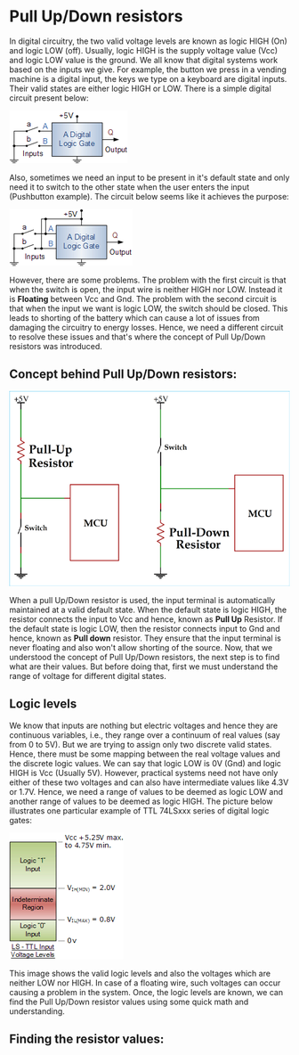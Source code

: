 # Pull Up/Down resistors
In digital circuitry, the two valid voltage levels are known as logic HIGH (On) and logic LOW (off). Usually, logic HIGH is the supply voltage value (Vcc) and logic LOW value is the ground. We all know that digital systems work based on the inputs we give. For example, the button we press in a vending machine is a digital input, the keys we type on a keyboard are digital inputs. Their valid states are either logic HIGH or LOW. There is a simple digital circuit present below:

![temp](https://github.com/CFI-Electronics-Club/Dev-Board-Documentation/blob/main/Getting%20Started/Images/logic2.jpg)

Also, sometimes we need an input to be present in it's default state and only need it to switch to the other state when the user enters the input (Pushbutton example). The circuit below seems like it achieves the purpose:

![temp](https://github.com/CFI-Electronics-Club/Dev-Board-Documentation/blob/main/Getting%20Started/Images/logic1.jpg)

However, there are some problems. The problem with the first circuit is that when the switch is open, the input wire is neither HIGH nor LOW. Instead it is **Floating** between Vcc and Gnd. The problem with the second circuit is that when the input we want is logic LOW, the switch should be closed. This leads to shorting of the battery which can cause a lot of issues from damaging the circuitry to energy losses. Hence, we need a different circuit to resolve these issues and that's where the concept of Pull Up/Down resistors was introduced.

## Concept behind Pull Up/Down resistors:

![temp](https://github.com/CFI-Electronics-Club/Dev-Board-Documentation/blob/main/Getting%20Started/Images/pullupdown.jpg)

When a pull Up/Down resistor is used, the input terminal is automatically maintained at a valid default state. When the default state is logic HIGH, the resistor connects the input to Vcc and hence, known as **Pull Up** Resistor. If the default state is logic LOW, then the resistor connects input to Gnd and hence, known as **Pull down** resistor. They ensure that the input terminal is never floating and also won't allow shorting of the source. Now, that we understood the concept of Pull Up/Down resistors, the next step is to find what are their values. But before doing that, first we must understand the range of voltage for different digital states. 

## Logic levels
We know that inputs are nothing but electric voltages and hence they are continuous variables, i.e., they range over a continuum of real values (say from 0 to 5V). But we are trying to assign only two discrete valid states. Hence, there must be some mapping between the real voltage values and the discrete logic values. We can say that logic LOW is 0V (Gnd) and logic HIGH is Vcc (Usually 5V). However, practical systems need not have only either of these two voltages and can also have intermediate values like 4.3V or 1.7V. Hence, we need a range of values to be deemed as logic LOW and another range of values to be deemed as logic HIGH. The picture below illustrates one particular example of TTL 74LSxxx series of digital logic gates:

![temp](https://github.com/CFI-Electronics-Club/Dev-Board-Documentation/blob/main/Getting%20Started/Images/logiclevels.jpg)

This image shows the valid logic levels and also the voltages which are neither LOW nor HIGH. In case of a floating wire, such voltages can occur causing a problem in the system. Once, the logic levels are known, we can find the Pull Up/Down resistor values using some quick math and understanding.

## Finding the resistor values:
